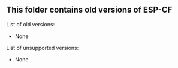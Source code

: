 ## This folder contains old versions of ESP-CF
List of old versions:
  - None

List of unsupported versions:
  - None

